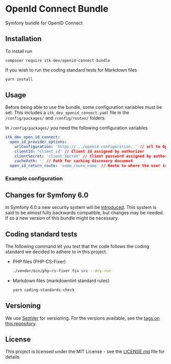# OpenId Connect Bundle

Symfony bundle for OpenID Connect

## Installation

To install run

```shell
composer require itk-dev/openid-connect-bundle
```

If you wish to run the coding standard tests for Markdown files

```sh
yarn install
```

## Usage

Before being able to use the bundle, some configuration
variables must be set. This includes a `itk_dev_openid_connect.yaml`
file in the `/config/packages/` and `/config/routes/` folders.

In `/config/packages/` you need the following configuration variables

```yaml
itk_dev_open_id_connect:
  open_id_provider_options:
    urlConfiguration: 'https://.../openid-configuration..' // url to OpenId Discovery document
    clientId: 'client_id' // Client id assigned by authorizer
    clientSecret: 'client_secret' // Client password assigned by authorizer
    cachePath: '' // Path for caching discovery document
  open_id_return_route: 'some_route_name' // Route to where the user is to be redirected after success
```

### Example configuration

## Changes for Symfony 6.0

In Symfony 6.0 a new security system will be
[introduced](https://symfony.com/doc/current/security/experimental_authenticators.html).
This system is said to be almost fully backwards compatible, but changes may be needed.
If so a new version of this bundle might be necessary.

## Coding standard tests

The following command let you test that the code follows
the coding standard we decided to adhere to in this project.

* PHP files (PHP-CS-Fixer)

    ```sh
    ./vendor/bin/php-cs-fixer fix src --dry-run
    ```

* Markdown files (markdownlint standard rules)

    ```sh
    yarn coding-standards-check
    ```

## Versioning

We use [SemVer](http://semver.org/) for versioning.
For the versions available, see the
[tags on this repository](https://github.com/itk-dev/openid-connect-bundle/tags).

## License

This project is licensed under the MIT License - see the
[LICENSE.md](LICENSE.md) file for details.
